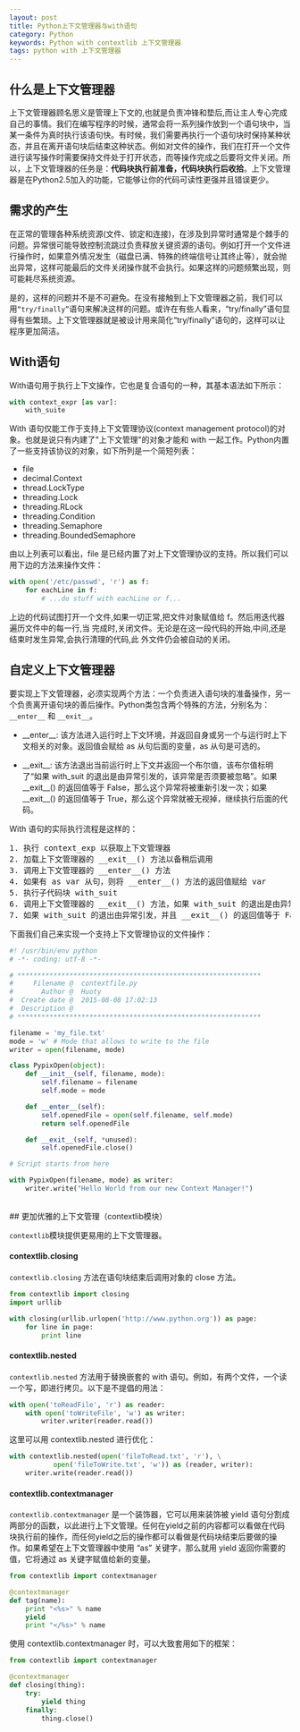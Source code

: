 ```yaml
---
layout: post
title: Python上下文管理器与with语句
category: Python
keywords: Python with contextlib 上下文管理器 
tags: python with 上下文管理器
---
```


## 什么是上下文管理器
上下文管理器顾名思义是管理上下文的,也就是负责冲锋和垫后,而让主人专心完成自己的事情。我们在编写程序的时候，通常会将一系列操作放到一个语句块中，当某一条件为真时执行该语句快。有时候，我们需要再执行一个语句块时保持某种状态，并且在离开语句块后结束这种状态。例如对文件的操作，我们在打开一个文件进行读写操作时需要保持文件处于打开状态，而等操作完成之后要将文件关闭。所以，上下文管理器的任务是：**代码块执行前准备，代码块执行后收拾**。上下文管理器是在Python2.5加入的功能，它能够让你的代码可读性更强并且错误更少。

## 需求的产生
在正常的管理各种系统资源(文件、锁定和连接)，在涉及到异常时通常是个棘手的问题。异常很可能导致控制流跳过负责释放关键资源的语句。例如打开一个文件进行操作时，如果意外情况发生（磁盘已满、特殊的终端信号让其终止等），就会抛出异常，这样可能最后的文件关闭操作就不会执行。如果这样的问题频繁出现，则可能耗尽系统资源。

是的，这样的问题并不是不可避免。在没有接触到上下文管理器之前，我们可以用`“try/finally”`语句来解决这样的问题。或许在有些人看来，“try/finally”语句显得有些繁琐。上下文管理器就是被设计用来简化“try/finally”语句的，这样可以让程序更加简洁。

## With语句
With语句用于执行上下文操作，它也是复合语句的一种，其基本语法如下所示：

```python
with context_expr [as var]:
    with_suite
```

With 语句仅能工作于支持上下文管理协议(context management
protocol)的对象。也就是说只有内建了"上下文管理"的对象才能和 with 一起工作。Python内置了一些支持该协议的对象，如下所列是一个简短列表：

- file
- decimal.Context
- thread.LockType
- threading.Lock
- threading.RLock
- threading.Condition
- threading.Semaphore
- threading.BoundedSemaphore

由以上列表可以看出，file 是已经内置了对上下文管理协议的支持。所以我们可以用下边的方法来操作文件：

```python
with open('/etc/passwd', 'r') as f:
    for eachLine in f:
        # ...do stuff with eachLine or f...
```

上边的代码试图打开一个文件,如果一切正常,把文件对象赋值给 f。然后用迭代器遍历文件中的每一行,当
完成时,关闭文件。无论是在这一段代码的开始,中间,还是结束时发生异常,会执行清理的代码,此
外文件仍会被自动的关闭。

## 自定义上下文管理器
要实现上下文管理器，必须实现两个方法：一个负责进入语句块的准备操作，另一个负责离开语句块的善后操作。Python类包含两个特殊的方法，分别名为：`__enter__` 和 `__exit__`。

- \_\_enter\_\_: 该方法进入运行时上下文环境，并返回自身或另一个与运行时上下文相关的对象。返回值会赋给 as 从句后面的变量，as 从句是可选的。

- \_\_exit\_\_: 该方法退出当前运行时上下文并返回一个布尔值，该布尔值标明了“如果 with_suit 的退出是由异常引发的，该异常是否须要被忽略”。如果 \_\_exit\_\_() 的返回值等于 False，那么这个异常将被重新引发一次；如果 \_\_exit\_\_() 的返回值等于 True，那么这个异常就被无视掉，继续执行后面的代码。

With 语句的实际执行流程是这样的：
<div class="hblock"><pre>
1. 执行 context_exp 以获取上下文管理器
2. 加载上下文管理器的 __exit__() 方法以备稍后调用
3. 调用上下文管理器的 __enter__() 方法
4. 如果有 as var 从句，则将 __enter__() 方法的返回值赋给 var
5. 执行子代码块 with_suit
6. 调用上下文管理器的 __exit__() 方法，如果 with_suit 的退出是由异常引发的，那么该异常的 type、value 和 traceback 会作为参数传给 __exit__()，否则传三个 None
7. 如果 with_suit 的退出由异常引发，并且 __exit__() 的返回值等于 False，那么这个异常将被重新引发一次；如果 __exit__() 的返回值等于 True，那么这个异常就被无视掉，继续执行后面的代码
</pre></div>

下面我们自己来实现一个支持上下文管理协议的文件操作：

```python
#! /usr/bin/env python
# -*- coding: utf-8 -*-

# *************************************************************
#     Filename @  contextfile.py
#       Author @  Huoty
#  Create date @  2015-08-08 17:02:13
#  Description @  
# *************************************************************

filename = 'my_file.txt'
mode = 'w' # Mode that allows to write to the file
writer = open(filename, mode)

class PypixOpen(object):
    def __init__(self, filename, mode):
        self.filename = filename
        self.mode = mode

    def __enter__(self):
        self.openedFile = open(self.filename, self.mode)
        return self.openedFile

    def __exit__(self, *unused):
        self.openedFile.close()

# Script starts from here

with PypixOpen(filename, mode) as writer:
    writer.write("Hello World from our new Context Manager!")
```

<br/>
## 更加优雅的上下文管理（contextlib模块）

`contextlib`模块提供更易用的上下文管理器。

#### contextlib.closing

`contextlib.closing` 方法在语句块结束后调用对象的 close 方法。

```python
from contextlib import closing
import urllib

with closing(urllib.urlopen('http://www.python.org')) as page:
    for line in page:
        print line
```

#### contextlib.nested

`contextlib.nested` 方法用于替换嵌套的 with 语句。例如，有两个文件，一个读一个写，即进行拷贝。以下是不提倡的用法：

```python
with open('toReadFile', 'r') as reader:
    with open('toWriteFile', 'w') as writer:
        writer.writer(reader.read())
```

这里可以用 contextlib.nested 进行优化：

```python
with contextlib.nested(open('fileToRead.txt', 'r'), \
           open('fileToWrite.txt', 'w')) as (reader, writer):
    writer.write(reader.read())
```

#### contextlib.contextmanager

`contextlib.contextmanager` 是一个装饰器，它可以用来装饰被 yield 语句分割成两部分的函数，以此进行上下文管理。任何在yield之前的内容都可以看做在代码块执行前的操作，而任何yield之后的操作都可以看做是代码块结束后要做的操作。如果希望在上下文管理器中使用 “as” 关键字，那么就用 yield 返回你需要的值，它将通过 as 关键字赋值给新的变量。

```python
from contextlib import contextmanager

@contextmanager
def tag(name):
    print "<%s>" % name
    yield
    print "</%s>" % name
```

使用 contextlib.contextmanager 时，可以大致套用如下的框架：

```python
from contextlib import contextmanager

@contextmanager
def closing(thing):
    try:
        yield thing
    finally:
        thing.close()
```
